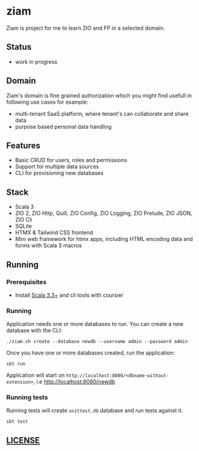 # ziam

Ziam is project for me to learn ZIO and FP in a selected domain. 

## Status

* work in progress

## Domain

Ziam's domain is fine grained authorization which you might find usefull in following use cases for example:
*  multi-tenant SaaS platform, where tenant's can collaborate and share data
*  purpose based personal data handling

## Features

* Basic CRUD for users, roles and permissions
* Support for multiple data sources 
* CLI for provisioning new databases

## Stack 

* Scala 3
* ZIO 2, ZIO Http, Quill, ZIO Config, ZIO Logging, ZIO Prelude, ZIO JSON, ZIO Cli
* SQLite
* HTMX & Tailwind CSS frontend
* Mini web framework for htmx apps, including HTML encoding data and forms with Scala 3 macros 

## Running

### Prerequisites

* Install [Scala 3.3+](https://www.scala-lang.org/download/) and cli tools with coursier

### Running

Application needs one or more databases to run. You can create a new database with the CLI:

```shell
./ziam.sh create --database newdb --username admin --password admin
```

Once you have one or more databases created, run the application:

```shell
sbt run
```

Application will start on `http://localhost:8080/<dbname-without-extension>`, i.e [http://localhost:8080/newdb](http://localhost:8080/newdb)

### Running tests

Running tests will create `unittest.db` database and run tests against it. 

```shell
sbt test
```

## [LICENSE](LICENSE)

